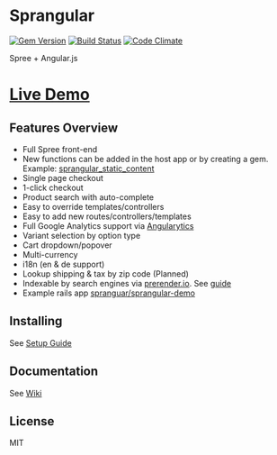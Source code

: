 # Sprangular

[![Gem Version](https://badge.fury.io/rb/sprangular.svg)](http://badge.fury.io/rb/sprangular)
[![Build Status](https://api.travis-ci.org/sprangular/sprangular.png)](https://travis-ci.org/sprangular/sprangular)
[![Code Climate](https://codeclimate.com/github/sprangular/sprangular.png)](https://codeclimate.com/github/sprangular/sprangular)

Spree + Angular.js

# [Live Demo](http://sprangular-demo.herokuapp.com)

## Features Overview

- Full Spree front-end
- New functions can be added in the host app or by creating a gem.
  Example: [sprangular_static_content](https://github.com/sprangular/sprangular_static_content)
- Single page checkout
- 1-click checkout
- Product search with auto-complete
- Easy to override templates/controllers
- Easy to add new routes/controllers/templates
- Full Google Analytics support via [Angularytics](https://github.com/mgonto/angularytics)
- Variant selection by option type
- Cart dropdown/popover
- Multi-currency
- i18n (en & de support)
- Lookup shipping & tax by zip code (Planned)
- Indexable by search engines via [prerender.io](http://prerender.io). See [guide](https://github.com/sprangular/sprangular/wiki/prerendering)
- Example rails app [spranguar/sprangular-demo](https://github.com/sprangular/sprangular-demo)

## Installing

See [Setup Guide](https://github.com/sprangular/sprangular/wiki/setup-guide)

## Documentation

See [Wiki](https://github.com/sprangular/sprangular/wiki)

## License

MIT

